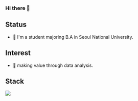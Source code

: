 ### Hi there 👋
## Status
- 🔭 I'm a student majoring B.A in Seoul National University.

## Interest
- 🌱 making value through data analysis.


## Stack
<a href="https://camo.githubusercontent.com/8b7812a2c82858b20f82373a0a408819347f3fbe741a4de1f93de4dbac77139b/687474703a2f2f696d672e736869656c64732e696f2f62616467652f507974686f6e2d3337363641423f7374796c653d666c61742d737175617265266c6f676f3d507974686f6e266c6f676f436f6c6f723d7768697465" target="_blank"><img src="https://img.shields.io/badge/Python-3776AB?style=flat-square&logo=Python&logoColor=white"/></a>


<!--
**first-step-kr/first-step-kr** is a ✨ _special_ ✨ repository because its `README.md` (this file) appears on your GitHub profile.

Here are some ideas to get you started:

- 🔭 I’m currently working on ...
- 🌱 I’m currently learning ...
- 👯 I’m looking to collaborate on ...
- 🤔 I’m looking for help with ...
- 💬 Ask me about ...
- 📫 How to reach me: ...
- 😄 Pronouns: ...
- ⚡ Fun fact: ...
-->

